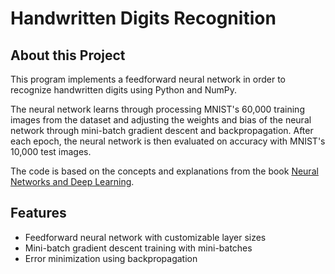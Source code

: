 # Handwritten Digits Recognition

## About this Project
This program implements a feedforward neural network in order to recognize handwritten digits using Python and NumPy.

The neural network learns through processing MNIST's 60,000 training images from the dataset and adjusting the weights and bias of the neural network through mini-batch gradient descent and backpropagation. After each epoch, the neural network is then evaluated on accuracy with MNIST's 10,000 test images.

The code is based on the concepts and explanations from the book [Neural Networks and Deep Learning](http://neuralnetworksanddeeplearning.com/a).

## Features
- Feedforward neural network with customizable layer sizes
- Mini-batch gradient descent training with mini-batches
- Error minimization using backpropagation
